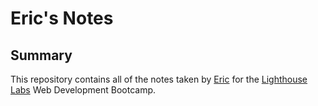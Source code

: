 # Eric's Notes

## Summary

This repository contains all of the notes taken by [Eric](https://github.com/EricLeeCodes) for the [Lighthouse Labs](https://www.lighthouselabs.ca/en) Web Development Bootcamp.
